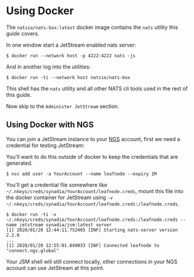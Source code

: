 # Using Docker

The `natsio/nats-box:latest` docker image contains the `nats` utility this guide covers.

In one window start a JetStream enabled nats server:

```text
$ docker run --network host -p 4222:4222 nats -js
```

And in another log into the utilities:

```text
$ docker run -ti --network host natsio/nats-box
```

This shell has the `nats` utility and all other NATS cli tools used in the rest of this guide.

Now skip to the `Administer JetStream` section.

## Using Docker with NGS

You can join a JetStream instance to your [NGS](https://synadia.com/ngs/pricing) account, first we need a credential for testing JetStream:

You'll want to do this outside of docker to keep the credentials that are generated.

```text
$ nsc add user -a YourAccount --name leafnode --expiry 1M
```

You'll get a credential file somewhere like `~/.nkeys/creds/synadia/YourAccount/leafnode.creds`, mount this file into the docker container for JetStream using `-v ~/.nkeys/creds/synadia/YourAccount/leafnode.creds:/leafnode.creds`.

```text
$ docker run -ti -v ~/.nkeys/creds/synadia/YourAccount/leafnode.creds:/leafnode.creds --name jetstream synadia/jsm:latest server
[1] 2020/01/20 12:44:11.752465 [INF] Starting nats-server version 2.2.0
...
[1] 2020/01/20 12:55:01.849033 [INF] Connected leafnode to "connect.ngs.global"
```

Your JSM shell will still connect locally, other connections in your NGS account can use JetStream at this point.

